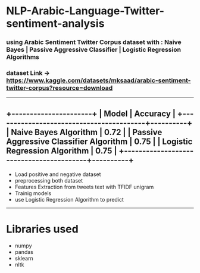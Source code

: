 # NLP-Arabic-Language-Twitter-sentiment-analysis
### using Arabic Sentiment Twitter Corpus dataset with : Naive Bayes | Passive Aggressive Classifier | Logistic Regression Algorithms 
### dataset Link -> https://www.kaggle.com/datasets/mksaad/arabic-sentiment-twitter-corpus?resource=download
---------------------------------------------------------------------------------
+----------------------+
|  Model  | Accuracy |
+-----------------------------------------+----------+
| Naive Bayes Algorithm          |   0.72   |
| Passive Aggressive Classifier Algorithm |   0.75   |
|      Logistic Regression Algorithm      |   0.75   |
+-----------------------------------------+----------+
------------------------------------------------------------------------------------------------------------------
* Load positive and negative dataset
* preprocessing both dataset
* Features Extraction from tweets text with TFIDF unigram
* Trainig models
* use Logistic Regression Algorithm to predict
------------------------------------------------------------------------------------------------------------------
# Libraries used
* numpy
* pandas
* sklearn
* nltk
